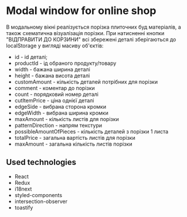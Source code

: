 # Modal window for online shop

В модальному вікні реалізується порізка плиточних буд матеріалів, а також схематична візуалізація порізки.
При натисненні кнопки "ВІДПРАВИТИ ДО КОРЗИНИ" всі збережені деталі зберігаються до localStorage у вигляді масиву об'єктів:

- id - id деталі;
- productId - ід обраного продукту/товару
- width - бажана ширина деталі
- height - бажана висота деталі
- customAmount - кількість деталей потрібних для порізки
- comment - коментар до порізки
- count - порядковий номер деталі
- cutItemPrice - ціна однієї деталі
- edgeSide - вибрана сторона кромки
- edgeWidth - вибрана ширина кромки
- maxAmount - кількість листів для порізки
- patternDirection - напрям текстури
- possibleAmountOfPieces - кількість деталей з порізки 1 листа
- totalPrice - загальна вартість листів для порізки
- maxAmount - загальна кількість листів порізки

## Used technologies

- React
- Redux
- i18next
- styled-components
- intersection-observer
- toastify
